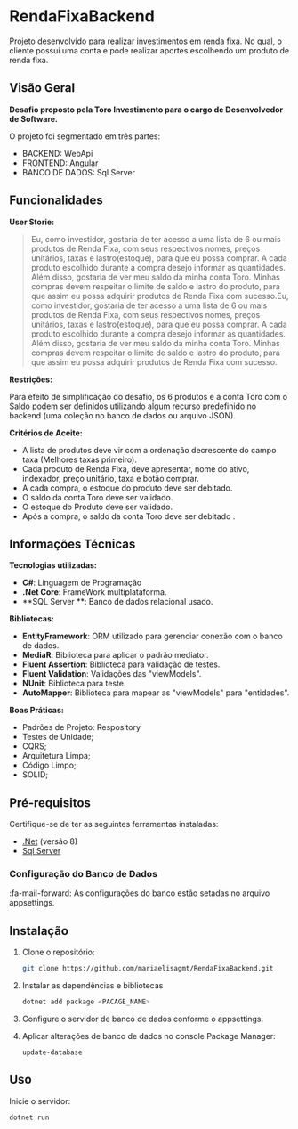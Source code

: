 # RendaFixaBackend

Projeto desenvolvido para realizar investimentos em renda fixa. No qual, o cliente possui uma conta e pode realizar aportes escolhendo um produto de renda fixa.

## Visão Geral

**Desafio proposto pela Toro Investimento para o cargo de Desenvolvedor de Software.**

O projeto foi segmentado em três partes: 
- BACKEND: WebApi
- FRONTEND: Angular 
- BANCO DE DADOS: Sql Server

## Funcionalidades

**User Storie:**
> Eu, como investidor, gostaria de ter acesso a uma lista de 6 ou mais produtos de Renda Fixa, com seus respectivos nomes, preços unitários, taxas e lastro(estoque), para que eu possa comprar. A cada produto escolhido durante a compra desejo informar as quantidades. Além disso, gostaria de ver meu saldo da minha conta Toro. Minhas compras devem respeitar o limite de saldo e lastro do produto, para que assim eu possa adquirir produtos de Renda Fixa com sucesso.Eu, como investidor, gostaria de ter acesso a uma lista de 6 ou mais produtos de Renda Fixa, com seus respectivos nomes, preços unitários, taxas e lastro(estoque), para que eu possa comprar. A cada produto escolhido durante a compra desejo informar as quantidades. Além disso, gostaria de ver meu saldo da minha conta Toro. Minhas compras devem respeitar o limite de saldo e lastro do produto, para que assim eu possa adquirir produtos de Renda Fixa com sucesso.

**Restrições:**

Para efeito de simplificação do desafio, os 6 produtos e a conta Toro com o Saldo podem ser definidos utilizando algum recurso predefinido no backend (uma coleção no banco de dados ou arquivo JSON).

**Critérios de Aceite:**
- A lista de produtos deve vir com a ordenação decrescente do campo taxa (Melhores taxas primeiro).
- Cada produto de Renda Fixa, deve apresentar, nome do ativo, indexador, preço unitário, taxa e botão comprar.
- A cada compra, o estoque do produto deve ser debitado. 
- O saldo da conta Toro deve ser validado. 
- O estoque do Produto deve ser validado. 
- Após a compra, o saldo da conta Toro deve ser debitado .

## Informações Técnicas
**Tecnologias utilizadas:**
- **C#**: Linguagem de Programação
- **.Net Core**: FrameWork multiplataforma.
- **SQL Server **: Banco de dados relacional usado.

**Bibliotecas:**
- **EntityFramework**: ORM utilizado para gerenciar conexão com o banco de dados.
- **MediaR**: Biblioteca para aplicar o padrão mediator.
- **Fluent Assertion**: Biblioteca para validação de testes.
- **Fluent Validation**: Validações das "viewModels".
- **NUnit**: Biblioteca para teste.
- **AutoMapper**: Biblioteca para mapear as "viewModels" para "entidades".

**Boas Práticas:**
- Padrões de Projeto: Respository
- Testes de Unidade;
- CQRS;
- Arquitetura Limpa;
- Código Limpo;
- SOLID;

## Pré-requisitos

Certifique-se de ter as seguintes ferramentas instaladas:

- [.Net](https://dotnet.microsoft.com/pt-br/download/dotnet/8.0) (versão 8)
- [Sql Server](https://www.microsoft.com/pt-br/sql-server/sql-server-downloads)

### Configuração do Banco de Dados
:fa-mail-forward: As configurações do banco estão setadas no arquivo appsettings.

## Instalação

1. Clone o repositório:

    ```bash
    git clone https://github.com/mariaelisagmt/RendaFixaBackend.git
    ```

2. Instalar as dependências e bibliotecas

    ```bash
    dotnet add package <PACAGE_NAME>
    ```
3. Configure o servidor de banco de dados conforme o appsettings.

4. Aplicar alterações de banco de dados no console Package Manager:

    ```
    update-database
    ```

## Uso

Inicie o servidor:

```bash
dotnet run
```
